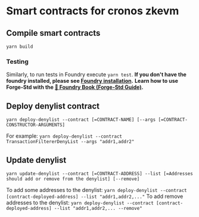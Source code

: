 # Smart contracts for cronos zkevm 


## Compile smart contracts

`` yarn build ``

### Testing

Similarly, to run tests in Foundry execute `yarn test`.
**If you don't have the foundry installed, please see [Foundry installation](https://book.getfoundry.sh/getting-started/installation).**
**Learn how to use Forge-Std with the [📖 Foundry Book (Forge-Std Guide)](https://book.getfoundry.sh/forge/forge-std.html).**

## Deploy denylist contract

`` yarn deploy-denylist --contract [=CONTRACT-NAME] [--args [=CONTRACT-CONSTRUCTOR-ARGUMENTS] ``

For example: ``yarn deploy-denylist --contract TransactionFiltererDenyList --args "addr1,addr2"``

## Update denylist

`` yarn update-denylist --contract [=CONTRACT-ADDRESS] --list [=Addresses should add or remove from the denylist] [--remove] ``

To add some addresses to the denylist: ``yarn deploy-denylist --contract [contract-deployed-address] --list "addr1,addr2,..."``
To add remove addresses to the denylist: ``yarn deploy-denylist --contract [contract-deployed-address] --list "addr1,addr2,... --remove"``